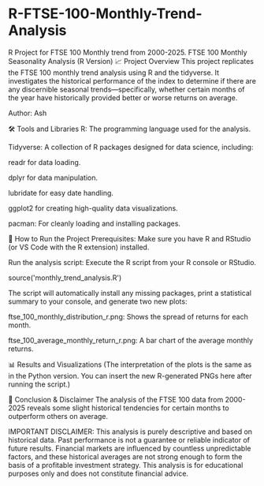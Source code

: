 # R-FTSE-100-Monthly-Trend-Analysis
R Project for FTSE 100 Monthly trend from 2000-2025.
FTSE 100 Monthly Seasonality Analysis (R Version)
📈 Project Overview
This project replicates the FTSE 100 monthly trend analysis using R and the tidyverse. It investigates the historical performance of the index to determine if there are any discernible seasonal trends—specifically, whether certain months of the year have historically provided better or worse returns on average.

Author: Ash

🛠️ Tools and Libraries
R: The programming language used for the analysis.

Tidyverse: A collection of R packages designed for data science, including:

readr for data loading.

dplyr for data manipulation.

lubridate for easy date handling.

ggplot2 for creating high-quality data visualizations.

pacman: For cleanly loading and installing packages.

🚀 How to Run the Project
Prerequisites: Make sure you have R and RStudio (or VS Code with the R extension) installed.

Run the analysis script: Execute the R script from your R console or RStudio.

source('monthly_trend_analysis.R')

The script will automatically install any missing packages, print a statistical summary to your console, and generate two new plots:

ftse_100_monthly_distribution_r.png: Shows the spread of returns for each month.

ftse_100_average_monthly_return_r.png: A bar chart of the average monthly returns.

📊 Results and Visualizations
(The interpretation of the plots is the same as in the Python version. You can insert the new R-generated PNGs here after running the script.)

📜 Conclusion & Disclaimer
The analysis of the FTSE 100 data from 2000-2025 reveals some slight historical tendencies for certain months to outperform others on average.

IMPORTANT DISCLAIMER: This analysis is purely descriptive and based on historical data. Past performance is not a guarantee or reliable indicator of future results. Financial markets are influenced by countless unpredictable factors, and these historical averages are not strong enough to form the basis of a profitable investment strategy. This analysis is for educational purposes only and does not constitute financial advice.
